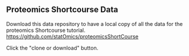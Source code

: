 Proteomics Shortcourse Data
----------------------

Download this data repository to have a local copy of all the data for the proteomics Shortcourse tutorial.
https://github.com/statOmics/proteomicsShortCourse

Click the "clone or download" button.

